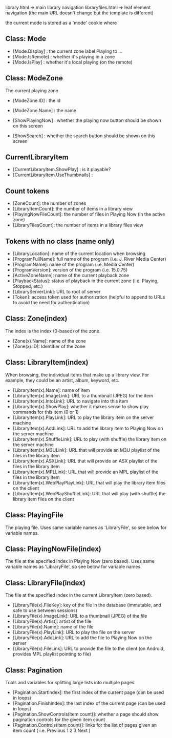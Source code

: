 library.html => main library navigation
libraryfiles.html => leaf element navigation     (the main URL doesn't change but the template is different)


the current mode is stored as a 'mode' cookie where

## Class: Mode
* [Mode.Display] : the current zone label Playing to ...
* [Mode.IsRemote) : whether it's playing in a zone
* [Mode.IsPlay] : whether it's local playing (on the remote)

## Class: ModeZone
The current playing zone

* [ModeZone.ID] : the id
* [ModeZone.Name] : the name

* [ShowPlayingNow] : whether the playing now button should be shown on this screen
* [ShowSearch] : whether the search button should be shown on this screen

## CurrentLibraryItem
* [CurrentLibraryItem.ShowPlay] : is it playable?
* [CurrentLibraryItem.UseThumbnails] :



## Count tokens
* [ZoneCount]: the number of zones
* [LibraryItemCount]: the number of items in a library view
* [PlayingNowFileCount]: the number of files in Playing Now (in the active zone)
* [LibraryFilesCount]: the number of items in a library files view

## Tokens with no class (name only)
* [LibraryLocation]: name of the current location when browsing
* [ProgramFullName]: full name of the program (i.e. J. River Media Center)
* [ProgramName]: name of the program (i.e. Media Center)
* [ProgramVersion]: version of the program (i.e. 15.0.75)
* [ActiveZoneName]: name of the current playback zone
* [PlaybackStatus]: status of playback in the current zone (i.e. Playing, Stopped, etc.)
* [LibraryServerLink]: URL to root of server
* [Token]: access token used for authorization (helpful to append to URLs to avoid the need for authentication)

## Class: Zone(index)
The index is the index (0-based) of the zone.
* [Zone(x).Name]: name of the zone
* [Zone(x).ID]: Identifier of the zone

## Class: LibraryItem(index)
When browsing, the individual items that make up a library view. For example, they could be an artist, album, keyword, etc.

* [LibraryItem(x).Name]: name of item
* [LibraryItem(x).ImageLink]: URL to a thumbnail (JPEG) for the item
* [LibraryItem(x).IntoLink]: URL to navigate into this item
* [LibraryItem(x).ShowPlay]: whether it makes sense to show play commands for this item (0 or 1)
* [LibraryItem(x).PlayLink]: URL to play the library item on the server machine
* [LibraryItem(x).AddLink]: URL to add the library item to Playing Now on the server machine
* [LibraryItem(x).ShuffleLink]: URL to play (with shuffle) the library item on the server machine
* [LibraryItem(x).M3ULink]: URL that will provide an M3U playlist of the files in the library item
* [LibraryItem(x).ASXLink]: URL that will provide an ASX playlist of the files in the library item
* [LibraryItem(x).MPLLink]: URL that will provide an MPL playlist of the files in the library item
* [LibraryItem(x).WebPlayPlayLink]: URL that will play the library item files on the client
* [LibraryItem(x).WebPlayShuffleLink]: URL that will play (with shuffle) the library item files on the client

## Class: PlayingFile
The playing file. Uses same variable names as 'LibraryFile', so see below for variable names.

## Class: PlayingNowFile(index)
The file at the specified index in Playing Now (zero based). Uses same variable names as 'LibraryFile', so see below for variable names.

## Class: LibraryFile(index)
The file at the specified index in the current LibraryItem (zero based).

* [LibraryFile(x).FileKey]: key of the file in the database (immutable, and safe to use between sessions)
* [LibraryFile(x).ImageLink]: URL to a thumbnail (JPEG) of the file
* [LibraryFile(x).Artist]: artist of the file
* [LibraryFile(x).Name]: name of the file
* [LibraryFile(x).PlayLink]: URL to play the file on the server
* [LibraryFile(x).AddLink]: URL to add the file to Playing Now on the server
* [LibraryFile(x).FileLink]: URL to provide the file to the client (on Android, provides MPL playlist pointing to file)

## Class: Pagination
Tools and variables for splitting large lists into multiple pages.

* [Pagination.StartIndex]: the first index of the current page (can be used in loops)
* [Pagination.FinishIndex]: the last index of the current page (can be used in loops)
* [Pagination.ShowControls(item count)]: whether a page should show pagination controls for the given item count
* [Pagination.Controls(item count)]: links for the list of pages given an item count ( i.e. Previous 1 2 3 Next )